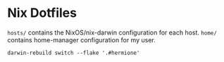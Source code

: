 # Nix Dotfiles

`hosts/` contains the NixOS/nix-darwin configuration for each host.
`home/` contains home-manager configuration for my user.

```shell
darwin-rebuild switch --flake '.#hermione'
```